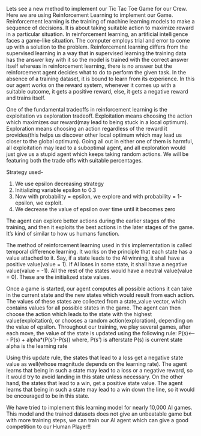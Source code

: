 Lets see a new method to implement our Tic Tac Toe Game for our Crew. 
Here we are using Reinforcement Learning to implement our Game.
Reinforcement learning is the training of machine learning models to make a sequence of decisions. It is about taking suitable action to maximize reward in a particular situation.
In reinforcement learning, an artificial intelligence faces a game-like situation. The computer employs trial and error to come up with a solution to the problem.
Reinforcement learning differs from the supervised learning in a way that in supervised learning the training data has the answer key with it so the model is trained with the correct answer itself whereas in reinforcement learning, there is no answer but the reinforcement agent decides what to do to perform the given task. 
In the absence of a training dataset, it is bound to learn from its experience.
In this our agent works on the reward system, whenever it comes up with a suitable outcome, it gets a positive reward, else, it gets a negative reward and trains itself.

One of the fundamental tradeoffs in reinforcement learning is the exploitation vs exploration tradeoff. 
Exploitation means choosing the action which maximizes our reward(may lead to being stuck in a local optimum). 
Exploration means choosing an action regardless of the reward it provides(this helps us discover other local optimum which may lead us closer to the global optimum). 
Going all out in either one of them is harmful, all exploitation may lead to a suboptimal agent, and all exploration would just give us a stupid agent which keeps taking random actions.
We will be featuring both the trade offs with suitable percentages. 

Strategy used-
1. We use epsilon decreasing strategy
2. Initializing variable epsilon to 0.3
3. Now with probability = epsilon, we explore and with probability = 1-epsilon, we exploit.
4. We decrease the value of epsilon over time until it becomes zero

The agent can explore better actions during the earlier stages of the training, and then it exploits the best actions in the later stages of the game. 
It’s kind of similar to how us humans function.

The method of reinforcement learning used in this implementation is called temporal difference learning. 
It works on the principle that each state has a value attached to it. Say, if a state leads to the AI winning, it shall have a positive value(value = 1). 
If AI loses in some state, it shall have a negative value(value = -1). All the rest of the states would have a neutral value(value = 0). 
These are the initialized state values.

Once a game is started, our agent computes all possible actions it can take in the current state and the new states which would result from each action. 
The values of these states are collected from a state_value vector, which contains values for all possible states in the game. 
The agent can then choose the action which leads to the state with the highest value(exploitation), or chooses a random action(exploration), depending on the value of epsilon. 
Throughout our training, we play several games, after each move, the value of the state is updated using the following rule:
                    P(s)<--- P(s) + alpha*(P(s')-P(s))
                    where, P(s') is afterstate
                           P(s) is current state
                           alpha is the learning rate
                           
 Using this update rule, the states that lead to a loss get a negative state value as well(whose magnitude depends on the learning rate). 
 The agent learns that being in such a state may lead to a loss or a negative reward, so it would try to avoid landing in this state unless necessary. 
 On the other hand, the states that lead to a win, get a positive state value. 
 The agent learns that being in such a state may lead to a win down the line, so it would be encouraged to be in this state.
 
 We have tried to implement this learning model for nearly 10,000 AI games. 
 This model and the trained datasets does not give an unbeatable game but with more training steps, we can train our AI agent which can give a good competition to our Human Player!!
